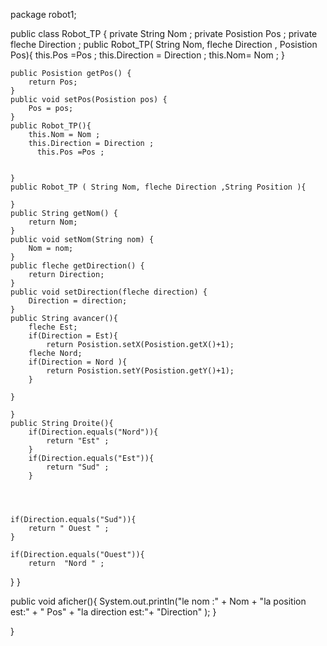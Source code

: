 package robot1;

public class Robot_TP {
	private String Nom ;
	private Posistion Pos ;
	private fleche Direction ;
	public Robot_TP( String  Nom, fleche  Direction , Posistion Pos){
		this.Pos =Pos ;
		this.Direction = Direction ;
		this.Nom= Nom ;
	}
	
	
	public Posistion getPos() {
		return Pos;
	}
	public void setPos(Posistion pos) {
		Pos = pos;
	}
	public Robot_TP(){ 
		this.Nom = Nom ;
		this.Direction = Direction ;
		  this.Pos =Pos ;
		
		
	}
	public Robot_TP ( String Nom, fleche Direction ,String Position ){
		
	}
	public String getNom() {
		return Nom;
	}
	public void setNom(String nom) {
		Nom = nom;
	}
	public fleche getDirection() {
		return Direction;
	}
	public void setDirection(fleche direction) {
		Direction = direction;
	}
	public String avancer(){
		fleche Est;
		if(Direction = Est){ 
			return Posistion.setX(Posistion.getX()+1);
		fleche Nord;
		if(Direction = Nord ){
			return Posistion.setY(Posistion.getY()+1);
		}
		
	}

	}
	public String Droite(){
		if(Direction.equals("Nord")){
			return "Est" ;
		}
		if(Direction.equals("Est")){
			return "Sud" ;
		}
	



	if(Direction.equals("Sud")){
		return " Ouest " ;
	}
	
	if(Direction.equals("Ouest")){
		return  "Nord " ;
}
	}
	
public void aficher(){
	System.out.println("le nom :" + Nom + "la position est:" + " Pos" + "la direction est:"+ "Direction"  );
}

}
